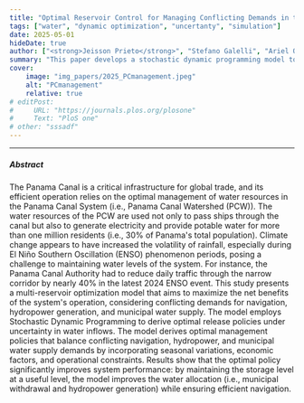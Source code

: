 ```yaml
---
title: "Optimal Reservoir Control for Managing Conflicting Demands in the Panama Canal" 
tags: ["water", "dynamic optimization", "uncertanty", "simulation"]
date: 2025-05-01
hideDate: true
author: ["<strong>Jeisson Prieto</strong>", "Stefano Galelli", "Ariel Ortiz-Bobea"]
summary: "This paper develops a stochastic dynamic programming model to optimize water allocation in the Panama Canal System under climate uncertainty. By incorporating economic trade-offs across navigation, hydropower, and municipal supply, the model derives welfare-maximizing reservoir release policies that enhance system efficiency and resilience." 
cover:
    image: "img_papers/2025_PCmanagement.jpeg"
    alt: "PCmanagement"
    relative: true
# editPost:
#     URL: "https://journals.plos.org/plosone"
#     Text: "PloS one"
# other: "sssadf"
---
```

<!-- 


##### Related material

+ Slides
<!-- + [Slides](/) -->
<!-- + [Code and data](https://github.com/japrietov/INFEKTA) -->

---
##### Abstract

The Panama Canal is a critical infrastructure for global trade, and its efficient operation relies on the optimal management of water resources in the Panama Canal System (i.e., Panama Canal Watershed (PCW)). The water resources of the PCW are used not only to pass ships through the canal but also to generate electricity and provide potable water for more than one million residents (i.e., 30\% of Panama's total population). Climate change appears to have increased the volatility of rainfall, especially during El Niño Southern Oscillation (ENSO) phenomenon periods, posing a challenge to maintaining water levels of the system. For instance, the Panama Canal Authority had to reduce daily traffic through the narrow corridor by nearly 40\% in the latest 2024 ENSO event. This study presents a multi-reservoir optimization model that aims to maximize the net benefits of the system's operation, considering conflicting demands for navigation, hydropower generation, and municipal water supply. The model employs Stochastic Dynamic Programming to derive optimal release policies under uncertainty in water inflows. The model derives optimal management policies that balance conflicting navigation, hydropower, and municipal water supply demands by incorporating seasonal variations, economic factors, and operational constraints. Results show that the optimal policy significantly improves system performance: by maintaining the storage level at a useful level, the model improves the water allocation (i.e., municipal withdrawal and hydropower generation) while ensuring efficient navigation.

<!-- ---

##### Figure 6: Some Uses For Olive Oil

![](paper1.png) -->

<!-- ---

##### Citation

Jonatan Gomez, **Jeisson Prieto**, Elizabeth Leon, and Arles Rodríguez. "INFEKTA—An agent-based model for transmission of infectious diseases: The COVID-19 case in Bogotá, Colombia." PloS one 16, no. 2 (2021): e0245787..

```BibTeX
@article{gomez2021infekta,
  title={INFEKTA—An agent-based model for transmission of infectious diseases: The COVID-19 case in Bogot{\'a}, Colombia},
  author={Gomez, Jonatan and Prieto, Jeisson and Leon, Elizabeth and Rodr{\'\i}guez, Arles},
  journal={PloS one},
  volume={16},
  number={2},
  pages={e0245787},
  year={2021},
  publisher={Public Library of Science San Francisco, CA USA}
}
```

--- -->

<!-- ##### Related material

+ [Presentation slides](presentation1.pdf)
+ [Summary of the paper](https://www.penguinrandomhouse.com/books/110403/unusual-uses-for-olive-oil-by-alexander-mccall-smith/) -->
